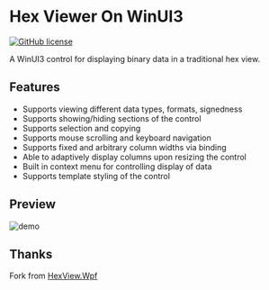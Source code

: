 # Hex Viewer On WinUI3

[![GitHub license](https://img.shields.io/badge/license-MIT-blue.svg?style=flat)](https://github.com/fjeremic/HexView.Wpf/blob/master/LICENSE)

A WinUI3 control for displaying binary data in a traditional hex view.


## Features
* Supports viewing different data types, formats, signedness
* Supports showing/hiding sections of the control
* Supports selection and copying
* Supports mouse scrolling and keyboard navigation
* Supports fixed and arbitrary column widths via binding
* Able to adaptively display columns upon resizing the control
* Built in context menu for controlling display of data
* Supports template styling of the control

## Preview
![demo](docs/operations.gif)

## Thanks
Fork from [HexView.Wpf](https://github.com/fjeremic/HexView.Wpf.git)